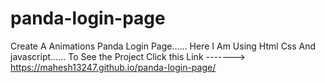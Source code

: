# panda-login-page
 Create A Animations Panda Login Page......
 Here I Am Using Html Css And javascript......
 To See the Project Click this Link -------> https://mahesh13247.github.io/panda-login-page/
